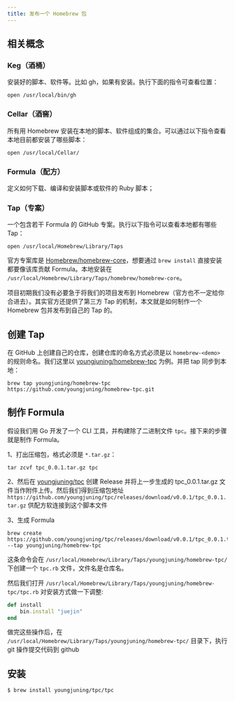 ```yaml
---
title: 发布一个 Homebrew 包
---
```


## 相关概念

### Keg（酒桶）

安装好的脚本、软件等。比如 gh，如果有安装。执行下面的指令可查看位置：

```shell
open /usr/local/bin/gh
```

### Cellar（酒窖）

所有用 Homebrew 安装在本地的脚本、软件组成的集合。可以通过以下指令查看本地目前都安装了哪些脚本：

```shell
open /usr/local/Cellar/
```

### Formula（配方）

定义如何下载、编译和安装脚本或软件的 Ruby 脚本；

### Tap（专案）

一个包含若干 Formula 的 GitHub 专案。执行以下指令可以查看本地都有哪些 Tap：

```shell
open /usr/local/Homebrew/Library/Taps
```

官方专案库是 [Homebrew/homebrew-core](https://github.com/Homebrew/homebrew-core)，想要通过 `brew install` 直接安装都要像该库贡献 Formula。本地安装在 `/usr/local/Homebrew/Library/Taps/homebrew/homebrew-core`。

项目初期我们没有必要急于将我们的项目发布到 Homebrew（官方也不一定给你合进去）。其实官方还提供了第三方 Tap 的机制，本文就是如何制作一个 Homebrew 包并发布到自己的 Tap 的。

## 创建 Tap

在 GitHub 上创建自己的仓库，创建仓库的命名方式必须是以 `homebrew-<demo>` 的规则命名。我们这里以 [youngjuning/homebrew-tpc](https://github.com/youngjuning/homebrew-tpc) 为例。并把 tap 同步到本地：

```shell
brew tap youngjuning/homebrew-tpc https://github.com/youngjuning/homebrew-tpc.git
```

## 制作 Formula

假设我们用 Go 开发了一个 CLI 工具，并构建除了二进制文件 `tpc`。接下来的步骤就是制作 Formula。

1、打出压缩包，格式必须是 `*.tar.gz`：

```shell
tar zcvf tpc_0.0.1.tar.gz tpc
```

2、然后在 [youngjuning/tpc](https://github.com/youngjuning/tpc/releases/tag/v0.0.1) 创建 Release 并将上一步生成的 tpc_0.0.1.tar.gz 文件当作附件上传。然后我们得到压缩包地址 `https://github.com/youngjuning/tpc/releases/download/v0.0.1/tpc_0.0.1.tar.gz`
供配方软连接到这个脚本文件

3、生成 Formula

```shell
brew create https://github.com/youngjuning/tpc/releases/download/v0.0.1/tpc_0.0.1.tar.gz --tap youngjuning/homebrew-tpc
```

这条命令会在 `/usr/local/Homebrew/Library/Taps/youngjuning/homebrew-tpc/` 下创建一个 `tpc.rb` 文件，文件名是仓库名。

然后我们打开 `/usr/local/Homebrew/Library/Taps/youngjuning/homebrew-tpc/tpc.rb` 对安装方式做一下调整:

```ruby
def install
    bin.install "juejin"
end
```

做完这些操作后，在 `/usr/local/Homebrew/Library/Taps/youngjuning/homebrew-tpc/` 目录下，执行 git 操作提交代码到 github

## 安装

```sh
$ brew install youngjuning/tpc/tpc
```
